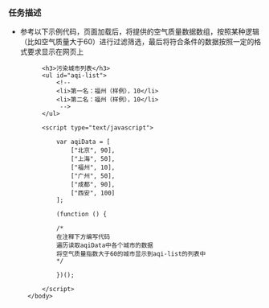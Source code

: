### 任务描述
* 参考以下示例代码，页面加载后，将提供的空气质量数据数组，按照某种逻辑（比如空气质量大于60）进行过滤筛选，最后将符合条件的数据按照一定的格式要求显示在网页上


    <!DOCTYPE html>
    <html>
        <head>
            <meta charset="utf-8">
            <title>IFE JavaScript Task 01</title>
        </head>
        <body>

            <h3>污染城市列表</h3>
            <ul id="aqi-list">
                <!--   
                <li>第一名：福州（样例），10</li>
                <li>第二名：福州（样例），10</li>
                 -->
            </ul>

            <script type="text/javascript">

                var aqiData = [
                    ["北京", 90],
                    ["上海", 50],
                    ["福州", 10],
                    ["广州", 50],
                    ["成都", 90],
                    ["西安", 100]
                ];

                (function () {

                /*
                在注释下方编写代码
                遍历读取aqiData中各个城市的数据
                将空气质量指数大于60的城市显示到aqi-list的列表中
                */

                })();

            </script>
        </body>
    </html>
